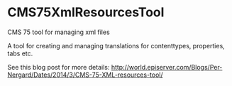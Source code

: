CMS75XmlResourcesTool
=====================

CMS 75 tool  for managing xml files

A tool for creating and managing translations for contenttypes, properties, tabs etc.

See this blog post for more details: http://world.episerver.com/Blogs/Per-Nergard/Dates/2014/3/CMS-75-XML-resources-tool/
